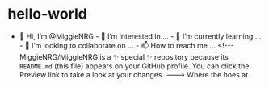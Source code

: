 # hello-world
- 👋 Hi, I’m @MiggieNRG - 👀 I’m interested in ... - 🌱 I’m currently learning ... - 💞️ I’m looking to collaborate on ... - 📫 How to reach me ...  &lt;!--- MiggieNRG/MiggieNRG is a ✨ special ✨ repository because its `README.md` (this file) appears on your GitHub profile. You can click the Preview link to take a look at your changes. --->
Where the hoes at
